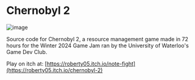 # Chernobyl 2

![image](https://github.com/user-attachments/assets/ad09472c-d060-480c-a05f-680d2c0eff50)

Source code for Chernobyl 2, a resource management game made in 72 hours for the Winter 2024 Game Jam ran by the University of Waterloo's Game Dev Club.

Play on itch at: [https://roberty05.itch.io/note-fight](https://roberty05.itch.io/chernobyl-2)

